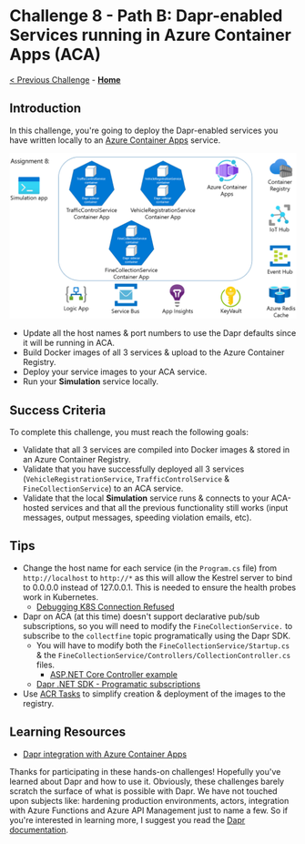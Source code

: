 # Challenge 8 - Path B: Dapr-enabled Services running in Azure Container Apps (ACA)

[< Previous Challenge](./Challenge-07.md) - **[Home](../README.md)**

## Introduction

In this challenge, you're going to deploy the Dapr-enabled services you have written locally to an [Azure Container Apps](https://learn.microsoft.com/en-us/azure/container-apps/overview) service.

![architecture](../images/Challenge-08/architecture-aca.png)

- Update all the host names & port numbers to use the Dapr defaults since it will be running in ACA.
- Build Docker images of all 3 services & upload to the Azure Container Registry.
- Deploy your service images to your ACA service.
- Run your **Simulation** service locally.

## Success Criteria

To complete this challenge, you must reach the following goals:

- Validate that all 3 services are compiled into Docker images & stored in an Azure Container Registry.
- Validate that you have successfully deployed all 3 services (`VehicleRegistrationService`, `TrafficControlService` & `FineCollectionService`) to an ACA service.
- Validate that the local **Simulation** service runs & connects to your ACA-hosted services and that all the previous functionality still works (input messages, output messages, speeding violation emails, etc).

## Tips

- Change the host name for each service (in the `Program.cs` file) from `http://localhost` to `http://*` as this will allow the Kestrel server to bind to 0.0.0.0 instead of 127.0.0.1. This is needed to ensure the health probes work in Kubernetes.
  - [Debugging K8S Connection Refused](https://miuv.blog/2021/12/08/debugging-k8s-connection-refused)
- Dapr on ACA (at this time) doesn't support declarative pub/sub subscriptions, so you will need to modify the `FineCollectionService.` to subscribe to the `collectfine` topic programatically using the Dapr SDK.
  - You will have to modify both the `FineCollectionService/Startup.cs` & the `FineCollectionService/Controllers/CollectionController.cs` files.
    - [ASP.NET Core Controller example](https://github.com/dapr/dotnet-sdk/tree/master/examples/AspNetCore/ControllerSample)
  - [Dapr .NET SDK - Programatic subscriptions](https://docs.dapr.io/developing-applications/building-blocks/pubsub/subscription-methods/#programmatic-subscriptions)
- Use [ACR Tasks](https://docs.microsoft.com/en-us/azure/container-registry/container-registry-tasks-overview) to simplify creation & deployment of the images to the registry.

## Learning Resources

- [Dapr integration with Azure Container Apps](https://learn.microsoft.com/en-us/azure/container-apps/dapr-overview?tabs=bicep1%2Cbicep)

Thanks for participating in these hands-on challenges! Hopefully you've learned about Dapr and how to use it. Obviously, these challenges barely scratch the surface of what is possible with Dapr. We have not touched upon subjects like: hardening production environments, actors, integration with Azure Functions and Azure API Management just to name a few. So if you're interested in learning more, I suggest you read the [Dapr documentation](https://docs.dapr.io).

